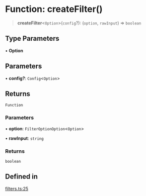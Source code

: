 # Function: createFilter()

> **createFilter**\<`Option`\>(`config`?): (`option`, `rawInput`) => `boolean`

## Type Parameters

• **Option**

## Parameters

• **config?**: `Config`\<`Option`\>

## Returns

`Function`

### Parameters

• **option**: `FilterOptionOption`\<`Option`\>

• **rawInput**: `string`

### Returns

`boolean`

## Defined in

[filters.ts:25](https://github.com/cluk3/react-select/blob/ed039925bb007c645df3b023879a7c98ae8eeccd/packages/react-select/src/filters.ts#L25)
